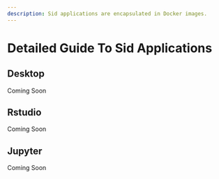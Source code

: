 ```yaml
---
description: Sid applications are encapsulated in Docker images.
---
```


# Detailed Guide To Sid Applications

## Desktop

Coming Soon

## Rstudio

Coming Soon

## Jupyter

Coming Soon

